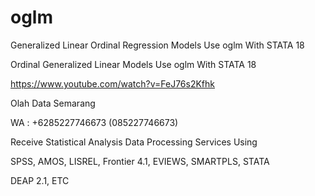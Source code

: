 # oglm
Generalized Linear Ordinal Regression Models Use oglm With STATA 18

Ordinal Generalized Linear Models Use oglm With STATA 18

https://www.youtube.com/watch?v=FeJ76s2Kfhk

Olah Data Semarang

WA : +6285227746673 (085227746673)

Receive Statistical Analysis Data Processing Services Using

SPSS, AMOS, LISREL, Frontier 4.1, EVIEWS, SMARTPLS, STATA

DEAP 2.1, ETC
